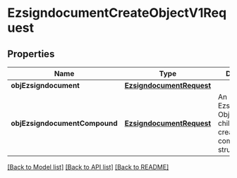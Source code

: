 # EzsigndocumentCreateObjectV1Request

## Properties
Name | Type | Description | Notes
------------ | ------------- | ------------- | -------------
**objEzsigndocument** | [**EzsigndocumentRequest**](EzsigndocumentRequest.md) |  | [optional] 
**objEzsigndocumentCompound** | [**EzsigndocumentRequest**](EzsigndocumentRequest.md) | An Ezsigndocument Object and children to create a complete structure | [optional] 

[[Back to Model list]](../README.md#documentation-for-models) [[Back to API list]](../README.md#documentation-for-api-endpoints) [[Back to README]](../README.md)


